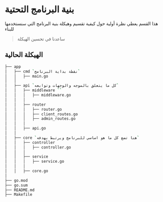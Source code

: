# بنية البرنامج التحتية
هذا القسم يعطي نظرة أولية حول كيفية تقسيم وهيكلة بنية البرنامج التي سنستخدمها للبناء
> ساعدنا في تحسين الهيكلة 


## الهيكلة الحالية
```bash
├── app
│   ├── cmd `نقطة بداية البرنامج`
│   │   ├── main.go
│   │   
│   ├── api `كل ما يتعلق بالموجه والوجهات وتوابعه`
│   │   ├── middleware ``
│   │   │   ├── middleware.go
│   │   │
│   │   ├── router
│   │   │   ├── router.go
│   │   │   ├── client_routes.go
│   │   │   ├── admin_routes.go
│   │   │
│   │   ├── api.go
│   │   
│   ├── core `هنا تضع كل ما هو اساسي للبرنامج ويرتبط بهدفه`
│   │   ├── controller
│   │   │   ├── controller.go
│   │   │
│   │   ├── service
│   │   │   ├── service.go
│   │   │
│   │   ├── core.go
│   
├── go.mod
├── go.sum
├── README.md
├── Makefile
```